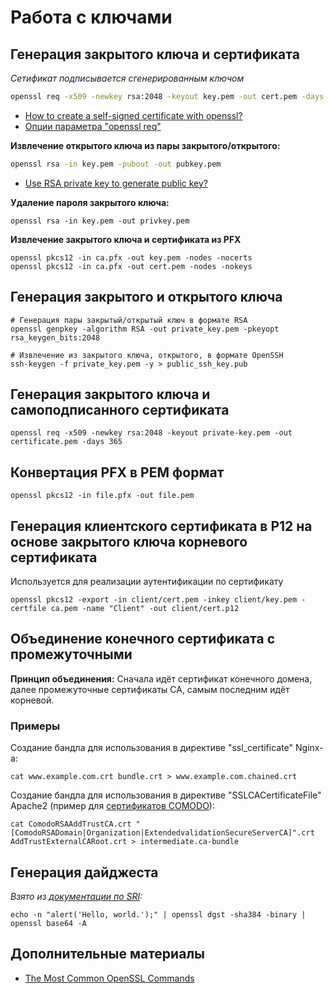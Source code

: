 # Работа с ключами

## Генерация закрытого ключа и сертификата

*Сетификат подписывается сгенерированным ключом*

```bash
openssl req -x509 -newkey rsa:2048 -keyout key.pem -out cert.pem -days 365
```

- [How to create a self-signed certificate with openssl?](https://stackoverflow.com/questions/10175812/how-to-create-a-self-signed-certificate-with-openssl)
- [Опции параметра "openssl req"](https://linux.die.net/man/1/req)


**Извлечение открытого ключа из пары закрытого/открытого:**

```bash
openssl rsa -in key.pem -pubout -out pubkey.pem
```

- [Use RSA private key to generate public key?](https://stackoverflow.com/questions/5244129/use-rsa-private-key-to-generate-public-key)


**Удаление пароля закрытого ключа:**

```
openssl rsa -in key.pem -out privkey.pem
```

**Извлечение закрытого ключа и сертификата из PFX**

```shell
openssl pkcs12 -in ca.pfx -out key.pem -nodes -nocerts
openssl pkcs12 -in ca.pfx -out cert.pem -nodes -nokeys
```


## Генерация закрытого и открытого ключа

```shell
# Генерация пары закрытый/открытый ключ в формате RSA
openssl genpkey -algorithm RSA -out private_key.pem -pkeyopt rsa_keygen_bits:2048

# Извлечение из закрытого ключа, открытого, в формате OpenSSH
ssh-keygen -f private_key.pem -y > public_ssh_key.pub
```

## Генерация закрытого ключа и самоподписанного сертификата 

```shell
openssl req -x509 -newkey rsa:2048 -keyout private-key.pem -out certificate.pem -days 365
```

## Конвертация PFX в PEM формат

```shell
openssl pkcs12 -in file.pfx -out file.pem
```


## Генерация клиентского сертификата в P12 на основе закрытого ключа корневого сертификата

Используется для реализации аутентификации по сертификату

```shell
openssl pkcs12 -export -in client/cert.pem -inkey client/key.pem -certfile ca.pem -name "Client" -out client/cert.p12
```


## Объединение конечного сертификата с промежуточными

**Принцип объединения:** Сначала идёт сертификат конечного домена, далее промежуточные сертификаты CA, самым последним идёт корневой.

### Примеры

Создание бандла для использования в директиве "ssl_certificate" Nginx-а:

```shell
cat www.example.com.crt bundle.crt > www.example.com.chained.crt
```

Создание бандла для использования в директиве "SSLCACertificateFile" Apache2 (пример для [сертификатов COMODO](https://support.comodo.com/index.php?/comodo/Knowledgebase/Article/View/620/0/which-is-root-which-is-intermediate)):

```shell
cat ComodoRSAAddTrustCA.crt "[ComodoRSADomain|Organization|ExtendedvalidationSecureServerCA]".crt AddTrustExternalCARoot.crt > intermediate.ca-bundle
```

## Генерация дайджеста
*Взято из [документации по SRI](https://www.w3.org/TR/SRI/):*

```shell
echo -n "alert('Hello, world.');" | openssl dgst -sha384 -binary | openssl base64 -A
```

## Дополнительные материалы

* [The Most Common OpenSSL Commands](https://www.sslshopper.com/article-most-common-openssl-commands.html)

